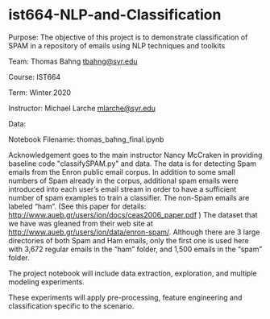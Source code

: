 # ist664-NLP-and-Classification

Purpose: The objective of this project is to demonstrate classification of SPAM in a repository of emails using NLP techniques and toolkits

Team: Thomas Bahng tbahng@syr.edu

Course: IST664

Term: Winter 2020

Instructor: Michael Larche mlarche@syr.edu

Data: 

Notebook Filename: thomas_bahng_final.ipynb

Acknowledgement goes to the main instructor Nancy McCraken in providing baseline code "classifySPAM.py" and data. 
The data is for detecting Spam emails from the Enron public email corpus.
In addition to some small numbers of Spam already in the corpus, additional spam emails were introduced into each user’s email stream in order to have a sufficient number of spam examples to train a classifier. The non-Spam emails are labeled “ham”. (See this paper for details: http://www.aueb.gr/users/ion/docs/ceas2006_paper.pdf ) The dataset that we have was gleaned from their web site at http://www.aueb.gr/users/ion/data/enron-spam/.
Although there are 3 large directories of both Spam and Ham emails, only the first one is used here with 3,672 regular emails in the “ham” folder, and 1,500 emails in the “spam” folder.

The project notebook will include data extraction, exploration, and multiple modeling experiments. 

These experiments will apply pre-processing, feature engineering and classification specific to the scenario.
